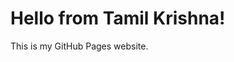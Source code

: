 <html>
<head>
  <title>Welcome to  Website</title>
</head>
<body>
  <h1>Hello from Tamil Krishna!</h1>
  <p>This is my GitHub Pages website.</p>
</body>
</html>
